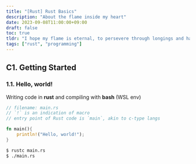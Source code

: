 ```yaml
---
title: "[Rust] Rust Basics"
description: "About the flame inside my heart"
date: 2023-09-08T11:00:00+09:00
draft: false
toc: true
tldr: "I hope my flame is eternal, to persevere through longings and hardships."
tags: ["rust", "programming"]
---
```


## C1. Getting Started

### 1.1. Hello, world!

Writing code in **rust** and compiling with **bash** (WSL env)

```rust
// filename: main.rs
// `!` is an indication of macro
// entry point of Rust code is `main`, akin to c-type langs

fn main(){
    println!("Hello, world!");
}
```

```bash
$ rustc main.rs
$ ./main.rs
```